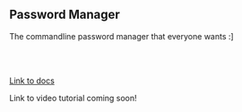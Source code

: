 ## Password Manager

The commandline password manager that everyone wants :]

<br></br>

[Link to docs](https://docs.google.com/document/d/1ZrvNczTJIdKSOdlyhuAYqRsed6BR6HrJmqbaNvtLkSU/edit)

Link to video tutorial coming soon!

<br></br>
